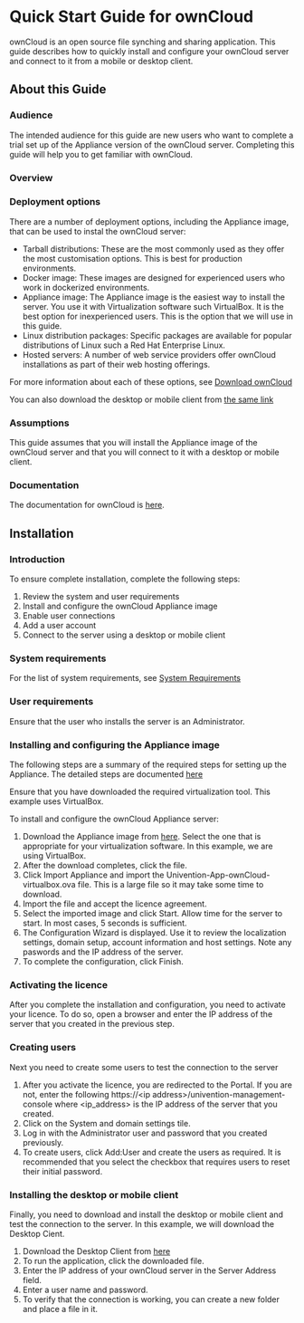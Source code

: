 # Quick Start Guide for ownCloud

ownCloud is an open source file synching and sharing application. This guide describes how to quickly install and configure your ownCloud server and connect to it from a mobile or desktop client. 

## About this Guide

### Audience

The intended audience for this guide are new users who want to complete a trial set up of the Appliance version of the ownCloud server. Completing this guide will help you to get familiar with ownCloud. 

### Overview

### Deployment options

There are a number of deployment options, including the Appliance image, that can be used to instal the ownCloud server:

+ Tarball distributions: These are the most commonly used as they offer the most customisation options. This is best for production environments.
+ Docker image: These images are designed for experienced users who work in dockerized environments.
+ Appliance image: The Appliance image is the easiest way to install the server. You use it with Virtualization software such VirtualBox. It is the best option for inexperienced users. This is the option that we will use in this guide.
+ Linux distribution packages: Specific packages are available for popular distributions of Linux such a Red Hat Enterprise Linux. 
+ Hosted servers: A number of web service providers offer ownCloud installations as part of their web hosting offerings. 
 
For more information about each of these options, see [Download ownCloud](https://ownCloud.org/download/#ownCloud-server-tar-ball)

You can also download the desktop or mobile client from [the same link](https://ownCloud.org/download/#ownCloud-server-tar-ball)

### Assumptions

This guide assumes that you will install the Appliance image of the ownCloud server and that you will connect to it with a desktop or mobile client. 

### Documentation
The documentation for ownCloud is [here](https://doc.owncloud.com/server/).

## Installation

### Introduction

To ensure complete installation, complete the following steps:

1. Review the system and user requirements
2. Install and configure the ownCloud Appliance image
3. Enable user connections
4. Add a user account
5. Connect to the server using a desktop or mobile client


### System requirements

For the list of system requirements, see [System Requirements](https://doc.ownCloud.com/server/admin_manual/installation/system_requirements.html) 

### User requirements

Ensure that the user who installs the server is an Administrator. 

### Installing and configuring the Appliance image

The following steps are a summary of the required steps for setting up the Appliance. The detailed steps are documented [here](https://doc.ownCloud.com/server/admin_manual/appliance/installation.html) 

Ensure that you have downloaded the required virtualization tool. This example uses VirtualBox.  

To install and configure the ownCloud Appliance server: 

1. Download the Appliance image from [here](https://ownCloud.org/download/#ownCloud-server-tar-ball). Select the one that is appropriate for your virtualization software. In this example, we are using VirtualBox.
2. After the download completes, click the file.
3. Click Import Appliance and import the Univention-App-ownCloud-virtualbox.ova file. This is a large file so it may take some time to download. 
4. Import the file and accept the licence agreement. 
5. Select the imported image and click Start. Allow time for the server to start. In most cases, 5 seconds is sufficient. 
6. The Configuration Wizard is displayed. Use it to review the localization settings, domain setup, account information and host settings. Note any paswords and the IP address of the server. 
7. To complete the configuration, click Finish. 

### Activating the licence

After you complete the installation and configuration, you need to activate your licence. To do so, open a browser and enter the IP address of the server that you created in the previous step.

### Creating users

Next you need to create some users to test the connection to the server

1. After you activate the licence, you are redirected to the Portal. If you are not, enter the following https://\<ip address>/univention-management-console where \<ip_address> is the IP address of the server that you created.
2. Click on the System and domain settings tile. 
3. Log in with the Administrator user and password that you created previously. 
4. To create users, click Add:User and create the users as required. It is recommended that you select the checkbox that requires users to reset their initial password.

### Installing the desktop or mobile client

Finally, you need to download and install the desktop or mobile client and test the connection to the server. In this example, we will download the Desktop Cient. 
1. Download the Desktop Client from [here](https://ownCloud.org/download/#ownCloud-server-tar-ball)
2. To run the application, click the downloaded file. 
3. Enter the IP address of your ownCloud server in the Server Address field. 
4. Enter a user name and password. 
5. To verify that the connection is working, you can create a new folder and place a file in it. 
